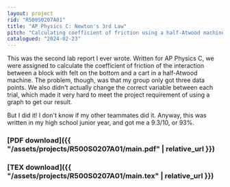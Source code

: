 ```yaml
---
layout: project
rid: "R500S0207A01"
title: "AP Physics C: Newton's 3rd Law"
pitch: "Calculating coefficient of friction using a half-Atwood machine."
catalogued: "2024-02-23"
---
```


This was the second lab report I ever wrote. Written for AP Physics C, we were
assigned to calculate the coefficient of friction of the interaction between a
block with felt on the bottom and a cart in a half-Atwood machine. The problem,
though, was that my group only got three data points. We also didn't actually
change the correct variable between each trial, which made it very hard to meet
the project requirement of using a graph to get our result.

But I did it! I don't know if my other teammates did it. Anyway, this was
written in my high school junior year, and got me a 9.3/10, or 93%.

### [PDF download]({{ "/assets/projects/R500S0207A01/main.pdf" | relative_url }})
### [TEX download]({{ "/assets/projects/R500S0207A01/main.tex" | relative_url }})
